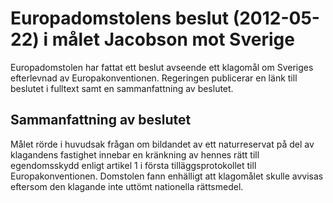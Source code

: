 # Europadomstolens beslut (2012-05-22) i målet Jacobson mot Sverige

Europadomstolen har fattat ett beslut avseende ett klagomål om Sveriges efterlevnad av Europakonventionen. Regeringen publicerar en länk till beslutet i fulltext samt en sammanfattning av beslutet.


## Sammanfattning av beslutet

Målet rörde i huvudsak frågan om bildandet av ett naturreservat på del av klagandens fastighet innebar en kränkning av hennes rätt till egendomsskydd enligt artikel 1 i första tilläggsprotokollet till Europakonventionen. Domstolen fann enhälligt att klagomålet skulle avvisas eftersom den klagande inte uttömt nationella rättsmedel.
